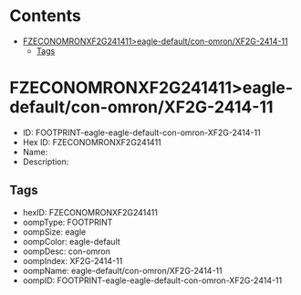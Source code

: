 



Contents
========

* [FZECONOMRONXF2G241411>eagle-default/con-omron/XF2G-2414-11](#fzeconomronxf2g241411eagle-defaultcon-omronxf2g-2414-11)
	* [Tags](#tags)

# FZECONOMRONXF2G241411>eagle-default/con-omron/XF2G-2414-11

- ID: FOOTPRINT-eagle-eagle-default-con-omron-XF2G-2414-11
- Hex ID: FZECONOMRONXF2G241411
- Name: 
- Description: 

## Tags

- hexID: FZECONOMRONXF2G241411
- oompType: FOOTPRINT
- oompSize: eagle
- oompColor: eagle-default
- oompDesc: con-omron
- oompIndex: XF2G-2414-11
- oompName: eagle-default/con-omron/XF2G-2414-11
- oompID: FOOTPRINT-eagle-eagle-default-con-omron-XF2G-2414-11
